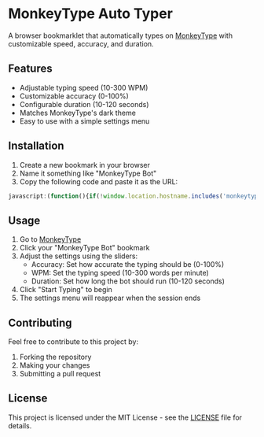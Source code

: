 # MonkeyType Auto Typer

A browser bookmarklet that automatically types on [MonkeyType](https://monkeytype.com) with customizable speed, accuracy, and duration.

## Features

- Adjustable typing speed (10-300 WPM)
- Customizable accuracy (0-100%)
- Configurable duration (10-120 seconds)
- Matches MonkeyType's dark theme
- Easy to use with a simple settings menu

## Installation

1. Create a new bookmark in your browser
2. Name it something like "MonkeyType Bot"
3. Copy the following code and paste it as the URL:

```javascript
javascript:(function(){if(!window.location.hostname.includes('monkeytype.com')){alert('Please run this bookmarklet on monkeytype.com');return}let settings={accuracy:100,wpm:100,duration:30};function getCurrentWord(){const activeWord=document.querySelector('.word.active');if(!activeWord)return'';return Array.from(activeWord.children).map(letter=>letter.textContent).join('')}function typeWord(word){if(Math.random()*100>settings.accuracy){const randomChar=String.fromCharCode(97+Math.floor(Math.random()*26));const event=new KeyboardEvent('keydown',{key:randomChar,bubbles:true});document.dispatchEvent(event);return}const event=new KeyboardEvent('keydown',{key:word,bubbles:true});document.dispatchEvent(event)}function startTyping(){const delay=60000/settings.wpm;const typingInterval=setInterval(()=>{const currentWord=getCurrentWord();if(currentWord){for(const char of currentWord){typeWord(char)}typeWord(' ')}},delay);setTimeout(()=>{clearInterval(typingInterval);settingsMenu.style.display='block'},settings.duration*1000)}const settingsMenu=document.createElement('div');settingsMenu.style.cssText='position:fixed;top:50%;left:50%;transform:translate(-50%,-50%);background:#323437;padding:20px;border-radius:10px;color:#d1d0c5;z-index:9999;font-family:Arial,sans-serif;box-shadow:0 0 20px rgba(0,0,0,0.5)';settingsMenu.innerHTML='<h2 style="margin-top:0;color:#e2b714">MonkeyType Bot Settings</h2><div style="margin-bottom:15px"><label style="display:block;margin-bottom:5px">Accuracy (%):</label><input type="range" min="0" max="100" value="100" id="accuracySlider" style="width:200px"><span id="accuracyValue">100%</span></div><div style="margin-bottom:15px"><label style="display:block;margin-bottom:5px">Words Per Minute:</label><input type="range" min="10" max="300" value="100" id="wpmSlider" style="width:200px"><span id="wpmValue">100 WPM</span></div><div style="margin-bottom:15px"><label style="display:block;margin-bottom:5px">Duration (seconds):</label><input type="range" min="10" max="120" value="30" id="durationSlider" style="width:200px"><span id="durationValue">30 seconds</span></div><button id="startButton" style="background-color:#e2b714;color:black;border:none;padding:10px 20px;border-radius:5px;cursor:pointer;width:100%;font-weight:bold">Start Typing</button>';const accuracySlider=settingsMenu.querySelector('#accuracySlider');const wpmSlider=settingsMenu.querySelector('#wpmSlider');const durationSlider=settingsMenu.querySelector('#durationSlider');const startButton=settingsMenu.querySelector('#startButton');accuracySlider.addEventListener('input',e=>{settings.accuracy=parseInt(e.target.value);document.getElementById('accuracyValue').textContent=`${settings.accuracy}%`});wpmSlider.addEventListener('input',e=>{settings.wpm=parseInt(e.target.value);document.getElementById('wpmValue').textContent=`${settings.wpm} WPM`});durationSlider.addEventListener('input',e=>{settings.duration=parseInt(e.target.value);document.getElementById('durationValue').textContent=`${settings.duration} seconds`});startButton.addEventListener('click',()=>{settingsMenu.style.display='none';startTyping()});document.body.appendChild(settingsMenu)})();
```

## Usage

1. Go to [MonkeyType](https://monkeytype.com)
2. Click your "MonkeyType Bot" bookmark
3. Adjust the settings using the sliders:
   - Accuracy: Set how accurate the typing should be (0-100%)
   - WPM: Set the typing speed (10-300 words per minute)
   - Duration: Set how long the bot should run (10-120 seconds)
4. Click "Start Typing" to begin
5. The settings menu will reappear when the session ends

## Contributing

Feel free to contribute to this project by:
1. Forking the repository
2. Making your changes
3. Submitting a pull request

## License

This project is licensed under the MIT License - see the [LICENSE](LICENSE) file for details. 